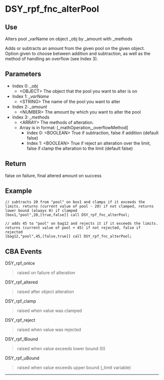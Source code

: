 # DSY_rpf_fnc_alterPool

## Use

Alters pool _varName on object _obj by _amount with _methods

Adds or subtracts an amount from the given pool on the given object. Option given to choose between addition and subtraction, as well as the method of handling an overflow (see Index 3).

## Parameters
- Index 0: *_obj*
    - \<OBJECT\> The object that the pool you want to alter is on
- Index 1: *_varName*
    - \<STRING\> The name of the pool you want to alter
- Index 2: *_amount*
    - \<NUMBER\> The amount by which you want to alter the pool
- Index 3: *_methods*
    - \<ARRAY\> The methods of alteration.
    - Array is in format: [_mathOperation,_overflowMethod]
        - Index 0: \<BOOLEAN\> True if subtraction, false if addition (default false)  
        - Index 1: \<BOOLEAN\> True if reject an alteration over the limit, false if clamp the alteration to the limit (default false) 
## Return

false on failure, final altered amount on success

## Example

    // subtracts 20 from "pool" on box1 and clamps if it exceeds the limits. returns (current value of pool - 20) if not clamped, returns lower bound (always 0) if clamped
    [box1,"pool",20,[true,false]] call DSY_rpf_fnc_alterPool;

    // adds 45 to "pool" on bag12 and rejects it if it exceeds the limits. returns (current value of pool + 45) if not rejected, false if rejected
    [bag12,"pool",45,[false,true]] call DSY_rpf_fnc_alterPool;

## CBA Events

DSY_rpf_onIce
> raised on failure of alteration

DSY_rpf_altered
> raised after object alteration

DSY_rpf_clamp
> raised when value was clamped

DSY_rpf_reject
> raised when value was rejected

DSY_rpf_lBound
> raised when value exceeds lower bound (0)

DSY_rpf_uBound
> raised when value exceeds upper bound (_limit variable)

***